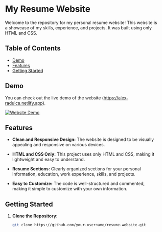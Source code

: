 # My Resume Website

Welcome to the repository for my personal resume website! This website is a showcase of my skills, experience, and projects. It was built using only HTML and CSS.

## Table of Contents
- [Demo](#demo)
- [Features](#features)
- [Getting Started](#getting-started)

## Demo

You can check out the live demo of the website [(https://alex-raduica.netlify.app)](#).

[![Website Demo](demo-screenshot.png)](#)

## Features

- **Clean and Responsive Design:** The website is designed to be visually appealing and responsive on various devices.

- **HTML and CSS Only:** This project uses only HTML and CSS, making it lightweight and easy to understand.

- **Resume Sections:** Clearly organized sections for your personal information, education, work experience, skills, and projects.

- **Easy to Customize:** The code is well-structured and commented, making it simple to customize with your own information.

## Getting Started

1. **Clone the Repository:**
   ```bash
   git clone https://github.com/your-username/resume-website.git
